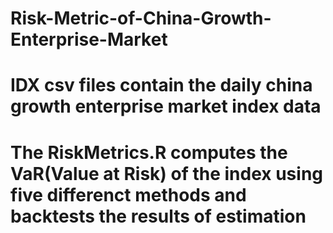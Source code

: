# Risk-Metric-of-China-Growth-Enterprise-Market
# IDX csv files contain the daily china growth enterprise market index data
# The RiskMetrics.R computes the  VaR(Value at Risk) of the index using five differenct methods and backtests the results of estimation
